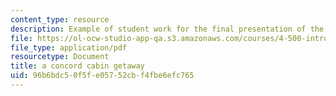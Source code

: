 ```yaml
---
content_type: resource
description: Example of student work for the final presentation of the course.
file: https://ol-ocw-studio-app-qa.s3.amazonaws.com/courses/4-500-introduction-to-design-computing-fall-2008/96b6bdc50f5fe05752cbf4fbe6efc765_final_1.pdf
file_type: application/pdf
resourcetype: Document
title: a concord cabin getaway
uid: 96b6bdc5-0f5f-e057-52cb-f4fbe6efc765
---
```

